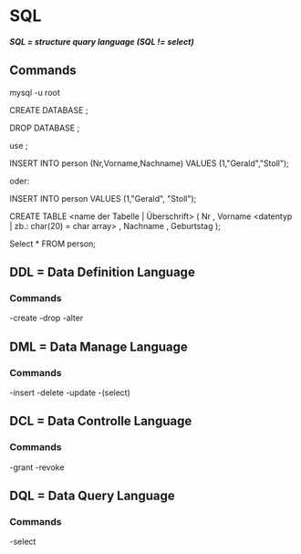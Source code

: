 # SQL  
##### SQL = structure quary language   (SQL != select)
## Commands

mysql -u root

CREATE DATABASE <name>;

DROP DATABASE <name>;

use <name>;

INSERT INTO person (Nr,Vorname,Nachname) VALUES (1,"Gerald","Stoll");

oder:

INSERT INTO person VALUES (1,"Gerald", "Stoll");

CREATE TABLE <name der Tabelle | Überschrift> (
	Nr <datentyp> ,
	Vorname <datentyp | zb.: char(20) = char array> ,
	Nachname <datentyp> ,
	Geburtstag <datentyp>
);

Select * FROM person;

## DDL = Data Definition Language

### Commands

-create
-drop
-alter


## DML = Data Manage Language

### Commands

-insert
-delete
-update
-(select)

## DCL = Data Controlle Language

### Commands

-grant
-revoke

## DQL = Data Query Language

### Commands

-select